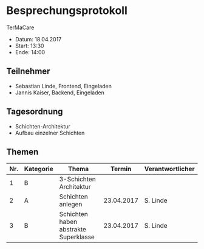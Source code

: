 # Besprechungsprotokoll

TerMaCare

- Datum: 18.04.2017
- Start: 13:30
- Ende: 14:00

## Teilnehmer

- Sebastian Linde, Frontend, Eingeladen
- Jannis Kaiser, Backend, Eingeladen

## Tagesordnung

- Schichten-Architektur
- Aufbau einzelner Schichten

## Themen

Nr.|Kategorie|Thema                                |Termin    |Verantwortlicher
---|---------|-------------------------------------|----------|----------------
1  |B        |3-Schichten Architektur              |          |
2  |A        |Schichten anlegen                    |23.04.2017|S. Linde
3  |B        |Schichten haben abstrakte Superklasse|23.04.2017|S. Linde
